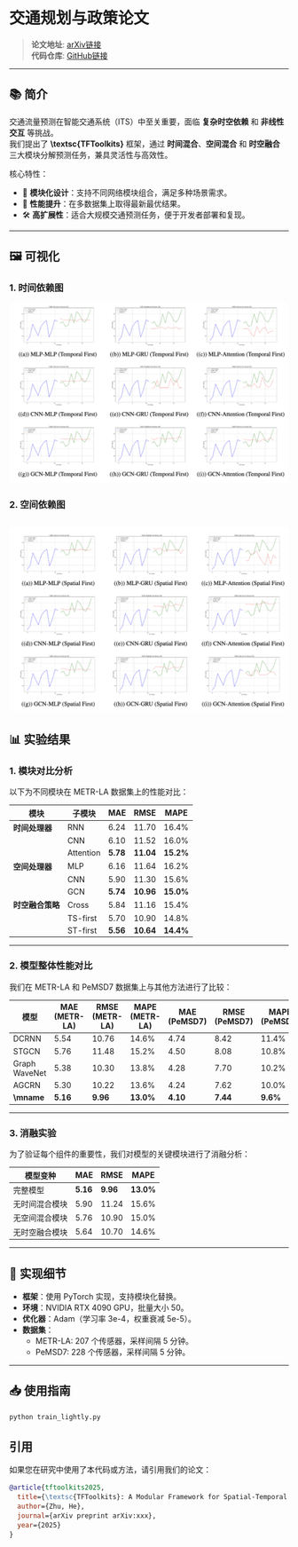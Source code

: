 # 交通规划与政策论文

> **论文地址**: [arXiv链接](TrafficFlow.pdf)  
> **代码仓库**: [GitHub链接](https://github.com/zhuchichi56/TFTOOLKITS)

---

## 📚 **简介**

交通流量预测在智能交通系统（ITS）中至关重要，面临 **复杂时空依赖** 和 **非线性交互** 等挑战。  
我们提出了 **\textsc{TFToolkits}** 框架，通过 **时间混合**、**空间混合** 和 **时空融合** 三大模块分解预测任务，兼具灵活性与高效性。  

核心特性：
- 🌟 **模块化设计**：支持不同网络模块组合，满足多种场景需求。
- 🚀 **性能提升**：在多数据集上取得最新最优结果。
- 🛠️ **高扩展性**：适合大规模交通预测任务，便于开发者部署和复现。

---

## 🖼️ **可视化**

### 1. **时间依赖图**
![Temporal Analysis](figure/temporal.png)

### 2. **空间依赖图**
![Spatial Analysis](figure/spatail.png)
---

## 📊 **实验结果**

### **1. 模块对比分析**
以下为不同模块在 METR-LA 数据集上的性能对比：

| 模块            | 子模块     | MAE   | RMSE  | MAPE  |
|----------------|----------|-------|-------|-------|
| **时间处理器**    | RNN      | 6.24  | 11.70 | 16.4% |
|                | CNN      | 6.10  | 11.52 | 16.0% |
|                | Attention | **5.78**  | **11.04** | **15.2%** |
| **空间处理器**    | MLP      | 6.16  | 11.64 | 16.2% |
|                | CNN      | 5.90  | 11.30 | 15.6% |
|                | GCN      | **5.74**  | **10.96** | **15.0%** |
| **时空融合策略**  | Cross    | 5.84  | 11.16 | 15.4% |
|                | TS-first | 5.70  | 10.90 | 14.8% |
|                | ST-first | **5.56**  | **10.64** | **14.4%** |

---

### **2. 模型整体性能对比**
我们在 METR-LA 和 PeMSD7 数据集上与其他方法进行了比较：

| 模型             | MAE (METR-LA) | RMSE (METR-LA) | MAPE (METR-LA) | MAE (PeMSD7) | RMSE (PeMSD7) | MAPE (PeMSD7) |
|-----------------|---------------|----------------|----------------|--------------|---------------|---------------|
| DCRNN          | 5.54          | 10.76          | 14.6%          | 4.74         | 8.42          | 11.4%         |
| STGCN          | 5.76          | 11.48          | 15.2%          | 4.50         | 8.08          | 10.8%         |
| Graph WaveNet  | 5.38          | 10.30          | 13.8%          | 4.28         | 7.70          | 10.2%         |
| AGCRN          | 5.30          | 10.22          | 13.6%          | 4.24         | 7.62          | 10.0%         |
| **\mname**      | **5.16**      | **9.96**       | **13.0%**      | **4.10**     | **7.44**      | **9.6%**      |

---

### **3. 消融实验**
为了验证每个组件的重要性，我们对模型的关键模块进行了消融分析：

| 模型变种           | MAE   | RMSE  | MAPE  |
|------------------|-------|-------|-------|
| 完整模型          | **5.16**  | **9.96**  | **13.0%** |
| 无时间混合模块    | 5.90  | 11.24 | 15.6% |
| 无空间混合模块    | 5.76  | 10.90 | 15.0% |
| 无时空融合模块    | 5.64  | 10.70 | 14.6% |

---

## 🔧 **实现细节**

- **框架**：使用 PyTorch 实现，支持模块化替换。
- **环境**：NVIDIA RTX 4090 GPU，批量大小 50。
- **优化器**：Adam（学习率 3e-4，权重衰减 5e-5）。
- **数据集**：
  - METR-LA: 207 个传感器，采样间隔 5 分钟。
  - PeMSD7: 228 个传感器，采样间隔 5 分钟。

---

## 📥 **使用指南**

```bash
python train_lightly.py 
```



## **引用**
如果您在研究中使用了本代码或方法，请引用我们的论文：

```bibtex
@article{tftoolkits2025,
  title={\textsc{TFToolkits}: A Modular Framework for Spatial-Temporal Traffic Flow Prediction},
  author={Zhu, He},
  journal={arXiv preprint arXiv:xxx},
  year={2025}
}
